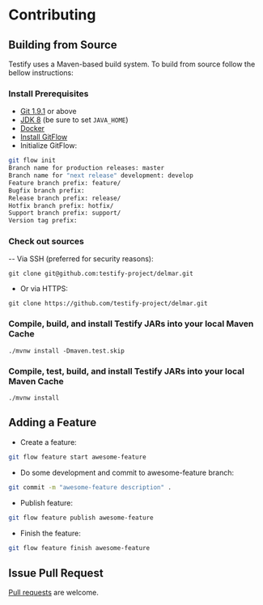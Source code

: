# Contributing

## Building from Source
Testify uses a Maven-based build system. To build from source follow the bellow instructions:

### Install Prerequisites
- [Git 1.9.1](https://git-scm.com/downloads) or above
- [JDK 8](https://docs.oracle.com/javase/8/docs/technotes/guides/install/install_overview.html) (be sure to set `JAVA_HOME`)
- [Docker](https://docs.docker.com/engine/installation)
- [Install GitFlow](http://danielkummer.github.io/git-flow-cheatsheet)
- Initialize GitFlow:
```bash
git flow init
Branch name for production releases: master
Branch name for "next release" development: develop
Feature branch prefix: feature/
Bugfix branch prefix:
Release branch prefix: release/
Hotfix branch prefix: hotfix/
Support branch prefix: support/
Version tag prefix:
```

### Check out sources
-- Via SSH (preferred for security reasons):
```
git clone git@github.com:testify-project/delmar.git
```
- Or via HTTPS:

```
git clone https://github.com/testify-project/delmar.git
```

### Compile, build, and install Testify JARs into your local Maven Cache
```
./mvnw install -Dmaven.test.skip
```

### Compile, test, build, and install Testify JARs into your local Maven Cache
```
./mvnw install
```

## Adding a Feature
- Create a feature:
```bash
git flow feature start awesome-feature
```
- Do some development and commit to awesome-feature branch:
```bash
git commit -m "awesome-feature description" .
```
- Publish feature:
```bash
git flow feature publish awesome-feature
```
- Finish the feature:
```bash
git flow feature finish awesome-feature
```

## Issue Pull Request
[Pull requests](https://github.com/testify-project/delmar/pulls) are welcome.